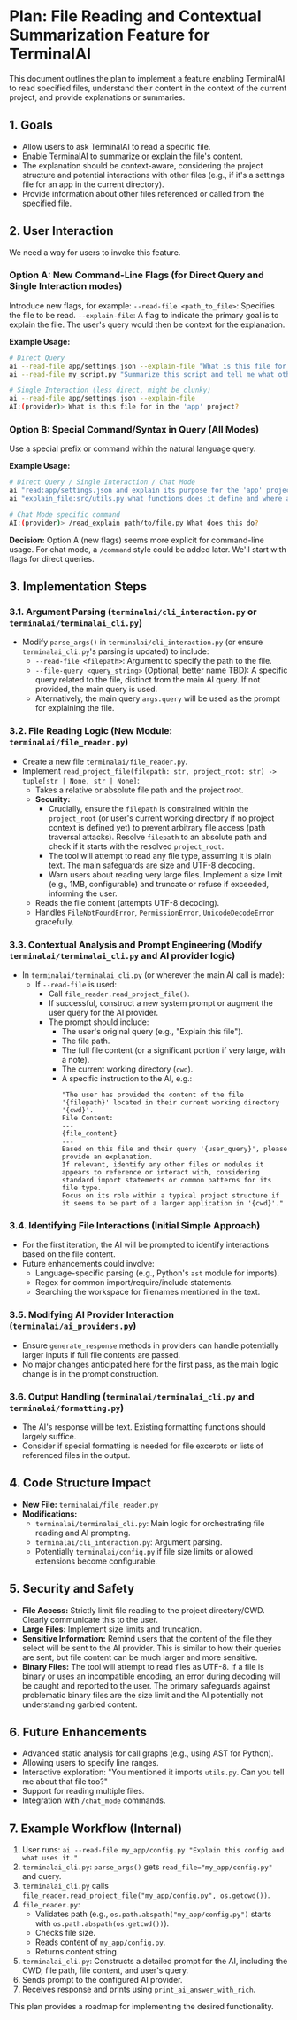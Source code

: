 # Plan: File Reading and Contextual Summarization Feature for TerminalAI

This document outlines the plan to implement a feature enabling TerminalAI to read specified files, understand their content in the context of the current project, and provide explanations or summaries.

## 1. Goals

*   Allow users to ask TerminalAI to read a specific file.
*   Enable TerminalAI to summarize or explain the file's content.
*   The explanation should be context-aware, considering the project structure and potential interactions with other files (e.g., if it's a settings file for an app in the current directory).
*   Provide information about other files referenced or called from the specified file.

## 2. User Interaction

We need a way for users to invoke this feature.

### Option A: New Command-Line Flags (for Direct Query and Single Interaction modes)

Introduce new flags, for example:
`--read-file <path_to_file>`: Specifies the file to be read.
`--explain-file`: A flag to indicate the primary goal is to explain the file. The user's query would then be context for the explanation.

**Example Usage:**
```bash
# Direct Query
ai --read-file app/settings.json --explain-file "What is this file for in the 'app' project?"
ai --read-file my_script.py "Summarize this script and tell me what other modules it imports."

# Single Interaction (less direct, might be clunky)
ai --read-file app/settings.json --explain-file
AI:(provider)> What is this file for in the 'app' project?
```

### Option B: Special Command/Syntax in Query (All Modes)

Use a special prefix or command within the natural language query.

**Example Usage:**
```bash
# Direct Query / Single Interaction / Chat Mode
ai "read:app/settings.json and explain its purpose for the 'app' project"
ai "explain_file:src/utils.py what functions does it define and where are they used?"

# Chat Mode specific command
AI:(provider)> /read_explain path/to/file.py What does this do?
```

**Decision:** Option A (new flags) seems more explicit for command-line usage. For chat mode, a `/command` style could be added later. We'll start with flags for direct queries.

## 3. Implementation Steps

### 3.1. Argument Parsing (`terminalai/cli_interaction.py` or `terminalai/terminalai_cli.py`)

*   Modify `parse_args()` in `terminalai/cli_interaction.py` (or ensure `terminalai_cli.py`'s parsing is updated) to include:
    *   `--read-file <filepath>`: Argument to specify the path to the file.
    *   `--file-query <query_string>` (Optional, better name TBD): A specific query related to the file, distinct from the main AI query. If not provided, the main query is used.
    *   Alternatively, the main query `args.query` will be used as the prompt for explaining the file.

### 3.2. File Reading Logic (New Module: `terminalai/file_reader.py`)

*   Create a new file `terminalai/file_reader.py`.
*   Implement `read_project_file(filepath: str, project_root: str) -> tuple[str | None, str | None]`:
    *   Takes a relative or absolute file path and the project root.
    *   **Security:**
        *   Crucially, ensure the `filepath` is constrained within the `project_root` (or user's current working directory if no project context is defined yet) to prevent arbitrary file access (path traversal attacks). Resolve `filepath` to an absolute path and check if it starts with the resolved `project_root`.
        *   The tool will attempt to read any file type, assuming it is plain text. The main safeguards are size and UTF-8 decoding.
        *   Warn users about reading very large files. Implement a size limit (e.g., 1MB, configurable) and truncate or refuse if exceeded, informing the user.
    *   Reads the file content (attempts UTF-8 decoding).
    *   Handles `FileNotFoundError`, `PermissionError`, `UnicodeDecodeError` gracefully.

### 3.3. Contextual Analysis and Prompt Engineering (Modify `terminalai/terminalai_cli.py` and AI provider logic)

*   In `terminalai/terminalai_cli.py` (or wherever the main AI call is made):
    *   If `--read-file` is used:
        *   Call `file_reader.read_project_file()`.
        *   If successful, construct a new system prompt or augment the user query for the AI provider.
        *   The prompt should include:
            *   The user's original query (e.g., "Explain this file").
            *   The file path.
            *   The full file content (or a significant portion if very large, with a note).
            *   The current working directory (`cwd`).
            *   A specific instruction to the AI, e.g.:
                ```
                "The user has provided the content of the file '{filepath}' located in their current working directory '{cwd}'.
                File Content:
                ---
                {file_content}
                ---
                Based on this file and their query '{user_query}', please provide an explanation.
                If relevant, identify any other files or modules it appears to reference or interact with, considering standard import statements or common patterns for its file type.
                Focus on its role within a typical project structure if it seems to be part of a larger application in '{cwd}'."
                ```

### 3.4. Identifying File Interactions (Initial Simple Approach)

*   For the first iteration, the AI will be prompted to identify interactions based on the file content.
*   Future enhancements could involve:
    *   Language-specific parsing (e.g., Python's `ast` module for imports).
    *   Regex for common import/require/include statements.
    *   Searching the workspace for filenames mentioned in the text.

### 3.5. Modifying AI Provider Interaction (`terminalai/ai_providers.py`)

*   Ensure `generate_response` methods in providers can handle potentially larger inputs if full file contents are passed.
*   No major changes anticipated here for the first pass, as the main logic change is in the prompt construction.

### 3.6. Output Handling (`terminalai/terminalai_cli.py` and `terminalai/formatting.py`)

*   The AI's response will be text. Existing formatting functions should largely suffice.
*   Consider if special formatting is needed for file excerpts or lists of referenced files in the output.

## 4. Code Structure Impact

*   **New File:** `terminalai/file_reader.py`
*   **Modifications:**
    *   `terminalai/terminalai_cli.py`: Main logic for orchestrating file reading and AI prompting.
    *   `terminalai/cli_interaction.py`: Argument parsing.
    *   Potentially `terminalai/config.py` if file size limits or allowed extensions become configurable.

## 5. Security and Safety

*   **File Access:** Strictly limit file reading to the project directory/CWD. Clearly communicate this to the user.
*   **Large Files:** Implement size limits and truncation.
*   **Sensitive Information:** Remind users that the content of the file they select will be sent to the AI provider. This is similar to how their queries are sent, but file content can be much larger and more sensitive.
*   **Binary Files:** The tool will attempt to read files as UTF-8. If a file is binary or uses an incompatible encoding, an error during decoding will be caught and reported to the user. The primary safeguards against problematic binary files are the size limit and the AI potentially not understanding garbled content.

## 6. Future Enhancements

*   Advanced static analysis for call graphs (e.g., using AST for Python).
*   Allowing users to specify line ranges.
*   Interactive exploration: "You mentioned it imports `utils.py`. Can you tell me about that file too?"
*   Support for reading multiple files.
*   Integration with `/chat_mode` commands.

## 7. Example Workflow (Internal)

1.  User runs: `ai --read-file my_app/config.py "Explain this config and what uses it."`
2.  `terminalai_cli.py`: `parse_args()` gets `read_file="my_app/config.py"` and query.
3.  `terminalai_cli.py` calls `file_reader.read_project_file("my_app/config.py", os.getcwd())`.
4.  `file_reader.py`:
    *   Validates path (e.g., `os.path.abspath("my_app/config.py")` starts with `os.path.abspath(os.getcwd())`).
    *   Checks file size.
    *   Reads content of `my_app/config.py`.
    *   Returns content string.
5.  `terminalai_cli.py`: Constructs a detailed prompt for the AI, including the CWD, file path, file content, and user's query.
6.  Sends prompt to the configured AI provider.
7.  Receives response and prints using `print_ai_answer_with_rich`.

This plan provides a roadmap for implementing the desired functionality.